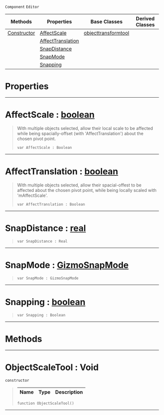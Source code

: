  `Component` `Editor`



|Methods|Properties|Base Classes|Derived Classes|
|---|---|---|---|
|[ Constructor](https://github.com/zeroengineteam/ZeroDocs/code_reference/class_reference/objectscaletool.markdown#objectscaletool-void)|[ AffectScale](https://github.com/zeroengineteam/ZeroDocs/code_reference/class_reference/objectscaletool.markdown#affectscale-zero-engine)|[objecttransformtool](https://github.com/zeroengineteam/ZeroDocs/code_reference/class_reference/objecttransformtool.markdown)| |
| |[ AffectTranslation](https://github.com/zeroengineteam/ZeroDocs/code_reference/class_reference/objectscaletool.markdown#affecttranslation-zero-e)| | |
| |[ SnapDistance](https://github.com/zeroengineteam/ZeroDocs/code_reference/class_reference/objectscaletool.markdown#snapdistance-zero-engine)| | |
| |[ SnapMode](https://github.com/zeroengineteam/ZeroDocs/code_reference/class_reference/objectscaletool.markdown#snapmode-zero-engine-doc)| | |
| |[ Snapping](https://github.com/zeroengineteam/ZeroDocs/code_reference/class_reference/objectscaletool.markdown#snapping-zero-engine-doc)| | |


 #  Properties


---  
 #  AffectScale : [boolean](https://github.com/zeroengineteam/ZeroDocs/code_reference/zilch_base_types/boolean.markdown)

> With multiple objects selected, allow their local scale to be affected while being spacially-offset (with 'AffectTranslation') about the chosen pivot point.
> ``` lang=cpp, name=Zilch
> var AffectScale : Boolean


---  
 #  AffectTranslation : [boolean](https://github.com/zeroengineteam/ZeroDocs/code_reference/zilch_base_types/boolean.markdown)

> With multiple objects selected, allow their spacial-offest to be affected about the chosen pivot point, while being locally scaled with 'mAffectScale'.
> ``` lang=cpp, name=Zilch
> var AffectTranslation : Boolean


---  
 #  SnapDistance : [real](https://github.com/zeroengineteam/ZeroDocs/code_reference/zilch_base_types/real.markdown)

> 
> ``` lang=cpp, name=Zilch
> var SnapDistance : Real


---  
 #  SnapMode : [GizmoSnapMode](https://github.com/zeroengineteam/ZeroDocs/code_reference/enum_reference.markdown#gizmosnapmode)

> 
> ``` lang=cpp, name=Zilch
> var SnapMode : GizmoSnapMode


---  
 #  Snapping : [boolean](https://github.com/zeroengineteam/ZeroDocs/code_reference/zilch_base_types/boolean.markdown)

> 
> ``` lang=cpp, name=Zilch
> var Snapping : Boolean


---  
 #  Methods


---  
 #  ObjectScaleTool : Void

 `constructor`

> 
> |Name|Type|Description|
> |---|---|---|
> ``` lang=cpp, name=Zilch
> function ObjectScaleTool()
> ``` 


---  
 

 